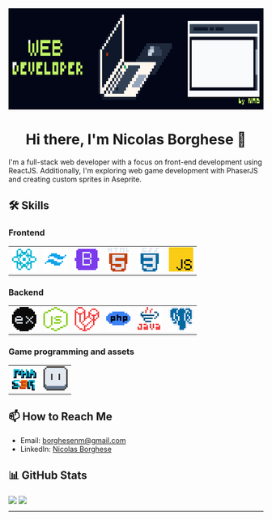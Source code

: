 <div align="center">
    <picture>
        <a href="https://github.com/NicolasBorghese" target="_blank">
            <img src="https://raw.githubusercontent.com/NicolasBorghese/RepositorioDeImagenes/main/perfil_github/banner_web_developer_2Resized.gif" height="200"/>
        </a>
    </picture>
</div>

<div align="center">
    
# Hi there, I'm Nicolas Borghese 👋

</div>

I'm a full-stack web developer with a focus on front-end development using ReactJS. Additionally, I'm exploring web game development with PhaserJS and creating custom sprites in Aseprite.

## 🛠️ Skills

### Frontend

<table>
    <tr>
        <td>
            <div>
                <a href="https://es.react.dev/" target="_blank">
                    <img src="https://raw.githubusercontent.com/NicolasBorghese/RepositorioDeImagenes/main/iconos_tecnologias/tecnologia_react_resized.png" width="48" height="48" alt="React logo pixelart"/>
                </a>
            </div>
        </td>
        <td>
            <div>
                <a href="https://tailwindcss.com/" target="_blank">
                    <img src="https://raw.githubusercontent.com/NicolasBorghese/RepositorioDeImagenes/main/iconos_tecnologias/tecnologia_tailwindcss_resized.png" width="48" height="48" alt="Tailwind logo pixelart"/>
                </a>
            </div>
        </td>
        <td>
            <div>
                <a href="https://getbootstrap.com/" target="_blank">
                    <img src="https://raw.githubusercontent.com/NicolasBorghese/RepositorioDeImagenes/main/iconos_tecnologias/tecnologia_bootstrap_resized.png" width="48" height="48" alt="Bootstrap logo pixelart"/>
                </a>
            </div>
        </td>
        <td>
            <div>
                <a href="https://developer.mozilla.org/en-US/docs/Web/HTML" target="_blank">
                    <img src="https://raw.githubusercontent.com/NicolasBorghese/RepositorioDeImagenes/main/iconos_tecnologias/tecnologia_html_resized.png" width="48" height="48" alt="HTML logo pixelart"/>
                </a>
            </div>
        </td>
        <td>
            <div>
                <a href="https://developer.mozilla.org/en-US/docs/Web/CSS" target="_blank">
                    <img src="https://raw.githubusercontent.com/NicolasBorghese/RepositorioDeImagenes/main/iconos_tecnologias/tecnologia_css_resized.png" width="48" height="48" alt="CSS logo pixelart"/>
                </a>
            </div>
        </td>
        <td>
            <div>
                <a href="https://developer.mozilla.org/en-US/docs/Web/JavaScript" target="_blank">
                    <img src="https://raw.githubusercontent.com/NicolasBorghese/RepositorioDeImagenes/main/iconos_tecnologias/tecnologia_javascript_resized.png" width="48" height="48" alt="JavaScript logo pixelart"/>
                </a>
            </div>
        </td>
    </tr>
</table>

### Backend

<table>
    <tr>
        <td>
            <div>
                <a href="https://expressjs.com/" target="_blank">
                    <img src="https://raw.githubusercontent.com/NicolasBorghese/RepositorioDeImagenes/main/iconos_tecnologias/tecnologia_expressjs_resized.png" width="48" height="48" alt="Express logo pixelart"/>
                </a>
            </div>
        </td>
        <td>
            <div>
                <a href="https://nodejs.org/en" target="_blank">
                    <img src="https://raw.githubusercontent.com/NicolasBorghese/RepositorioDeImagenes/main/iconos_tecnologias/tecnologia_nodejs_resized.png" width="48" height="48" alt="Node Js logo pixelart"/>
                </a>
            </div>
        </td>
        <td>
            <div>
                <a href="https://laravel.com/" target="_blank">
                    <img src="https://raw.githubusercontent.com/NicolasBorghese/RepositorioDeImagenes/main/iconos_tecnologias/tecnologia_laravel_resized.png" width="48" height="48" alt="Laravel logo pixelart"/>
                </a>
            </div>
        </td>
        <td>
            <div>
                <a href="https://www.php.net/" target="_blank">
                    <img src="https://raw.githubusercontent.com/NicolasBorghese/RepositorioDeImagenes/main/iconos_tecnologias/tecnologia_php_resized.png" width="48" height="48" alt="PHP logo pixelart"/>
                </a>
            </div>
        </td>
        <td>
            <div>
                <a href="https://www.java.com/en/" target="_blank">
                    <img src="https://raw.githubusercontent.com/NicolasBorghese/RepositorioDeImagenes/main/iconos_tecnologias/tecnologia_java_resized.png" width="48" height="48" alt="Java logo pixelart"/>
                </a>
            </div>
        </td>
        <td>
            <div>
                <a href="https://www.postgresql.org/" target="_blank">
                    <img src="https://raw.githubusercontent.com/NicolasBorghese/RepositorioDeImagenes/main/iconos_tecnologias/tecnologia_postgresql_resized.png" width="48" height="48" alt="PostgreSQL logo pixelart"/>
                </a>
            </div>
        </td>
    </tr>
</table>

### Game programming and assets

<table>
    <tr>
        <td>
            <div>
                <a href="https://phaser.io/" target="_blank">
                    <img src="https://raw.githubusercontent.com/NicolasBorghese/RepositorioDeImagenes/main/iconos_tecnologias/tecnologia_phaser_resized.png" width="48" height="48" alt="Phaser logo pixelart"/>
                </a>
            </div>
        </td>
        <td>
            <div>
                <a href="https://www.aseprite.org/" target="_blank">
                    <img src="https://raw.githubusercontent.com/NicolasBorghese/RepositorioDeImagenes/main/iconos_tecnologias/tecnologia_aseprite_resized.png" width="48" height="48" alt="Aseprite logo pixelart"/>
                </a>
            </div>
        </td>
    </tr>
</table>

## 📫 How to Reach Me
- Email: borghesenm@gmail.com
- LinkedIn: [Nicolas Borghese](https://linkedin.com/in/nicolas-borghese)

## 📊 GitHub Stats
<div>
    <img align="center" src="https://github-readme-stats.vercel.app/api?username=NicolasBorghese&show_icons=true&theme=radical" height="150" />
    <img align="center" src="https://github-readme-stats.vercel.app/api/top-langs/?username=NicolasBorghese&show_icons=true&theme=radical&layout=compact" height="150" />
</div>


---
